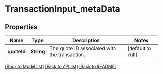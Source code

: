 # TransactionInput_metaData
## Properties

| Name | Type | Description | Notes |
|------------ | ------------- | ------------- | -------------|
| **quoteId** | **String** | The quote ID associated with the transaction. | [default to null] |

[[Back to Model list]](../README.md#documentation-for-models) [[Back to API list]](../README.md#documentation-for-api-endpoints) [[Back to README]](../README.md)

